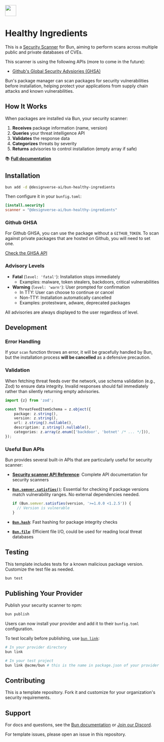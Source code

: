 <img src="https://bun.com/logo.png" height="36" />

# Healthy Ingredients

This is a [Security Scanner](https://bun.com/docs/install/security-scanner-api) for Bun, aiming to perform scans across multiple public and private databases of CVEs.

This scanner is using the following APIs (more to come in the future):

- [Github's Global Security Advsiories (GHSA)](https://docs.github.com/en/rest/security-advisories/global-advisories?apiVersion=2022-11-28#list-global-security-advisories)

Bun's package manager can scan packages for security vulnerabilities before installation, helping protect your applications from supply chain attacks and known vulnerabilities.

## How It Works

When packages are installed via Bun, your security scanner:

1. **Receives** package information (name, version)
2. **Queries** your threat intelligence API
3. **Validates** the response data
4. **Categorizes** threats by severity
5. **Returns** advisories to control installation (empty array if safe)

📚 [**Full documentation**](https://bun.com/docs/install/security-scanner-api)

## Installation

```bash
bun add -d @designverse-ai/bun-healthy-ingredients
```

Then configure it in your `bunfig.toml`:

```toml
[install.security]
scanner = "@designverse-ai/bun-healthy-ingredients"
```

### Github GHSA

For Github GHSA, you can use the package without a `GITHUB_TOKEN`. To scan against private packages that are hosted on Github, you will need to set one.

[Check the GHSA API](https://docs.github.com/en/rest/security-advisories/global-advisories?apiVersion=2022-11-28#list-global-security-advisories)

### Advisory Levels

- **Fatal** (`level: 'fatal'`): Installation stops immediately
  - Examples: malware, token stealers, backdoors, critical vulnerabilities
- **Warning** (`level: 'warn'`): User prompted for confirmation
  - In TTY: User can choose to continue or cancel
  - Non-TTY: Installation automatically cancelled
  - Examples: protestware, adware, deprecated packages

All advisories are always displayed to the user regardless of level.

## Development

### Error Handling

If your `scan` function throws an error, it will be gracefully handled by Bun, but the installation process **will be cancelled** as a defensive precaution.

### Validation

When fetching threat feeds over the network, use schema validation
(e.g., Zod) to ensure data integrity. Invalid responses should fail immediately
rather than silently returning empty advisories.

```typescript
import {z} from 'zod';

const ThreatFeedItemSchema = z.object({
	package: z.string(),
	version: z.string(),
	url: z.string().nullable(),
	description: z.string().nullable(),
	categories: z.array(z.enum(['backdoor', 'botnet' /* ... */])),
});
```

### Useful Bun APIs

Bun provides several built-in APIs that are particularly useful for security scanner:

- [**Security scanner API Reference**](https://bun.com/docs/install/security-scanner-api): Complete API documentation for security scanners
- [**`Bun.semver.satisfies()`**](https://bun.com/docs/api/semver): Essential for checking if package versions match vulnerability ranges. No external dependencies needed.

  ```typescript
  if (Bun.semver.satisfies(version, '>=1.0.0 <1.2.5')) {
  	// Version is vulnerable
  }
  ```

- [**`Bun.hash`**](https://bun.com/docs/api/hashing#bun-hash): Fast hashing for package integrity checks
- [**`Bun.file`**](https://bun.com/docs/api/file-io): Efficient file I/O, could be used for reading local threat databases

## Testing

This template includes tests for a known malicious package version.
Customize the test file as needed.

```bash
bun test
```

## Publishing Your Provider

Publish your security scanner to npm:

```bash
bun publish
```

Users can now install your provider and add it to their `bunfig.toml` configuration.

To test locally before publishing, use [`bun link`](https://bun.sh/docs/cli/link):

```bash
# In your provider directory
bun link

# In your test project
bun link @acme/bun # this is the name in package.json of your provider
```

## Contributing

This is a template repository. Fork it and customize for your organization's
security requirements.

## Support

For docs and questions, see the [Bun documentation](https://bun.com/docs/install/security-scanner-api) or [Join our Discord](https://bun.com/discord).

For template issues, please open an issue in this repository.
